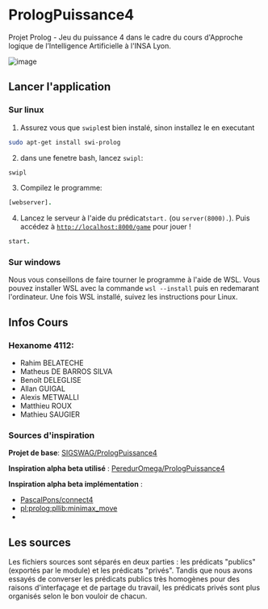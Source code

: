 # PrologPuissance4
Projet Prolog - Jeu du puissance 4 dans le cadre du cours d'Approche logique de l’Intelligence Artificielle à l'INSA Lyon.

![image](https://user-images.githubusercontent.com/36091631/144425789-c81eab37-f7e7-4146-9dd9-106e06f049e2.png)


## Lancer l'application 
### Sur linux
1. Assurez vous que `swipl`est bien instalé, sinon installez le en executant
```bash
sudo apt-get install swi-prolog
```
2. dans une fenetre bash, lancez `swipl`:
```bash
swipl
```
3. Compilez le programme:
```prolog
[webserver].
```
4. Lancez le serveur à l'aide du prédicat`start.` (ou `server(8000).`). Puis accédez à [`http://localhost:8000/game`](http://localhost:8000/game) pour jouer !
```prolog
start.
```

### Sur windows
Nous vous conseillons de faire tourner le programme à l'aide de WSL. Vous pouvez installer WSL avec la commande `wsl --install` puis en redemarant l'ordinateur. Une fois WSL installé, suivez les instructions pour Linux.

## Infos Cours

### Hexanome 4112:
- Rahim BELATECHE 
- Matheus DE BARROS SILVA 
- Benoît DELEGLISE 
- Allan GUIGAL 
- Alexis METWALLI 
- Matthieu ROUX 
- Mathieu SAUGIER

### Sources d'inspiration

**Projet de base**: [SIGSWAG/PrologPuissance4](https://github.com/SIGSWAG/PrologPuissance4)

**Inspiration alpha beta utilisé** : [PeredurOmega/PrologPuissance4](https://github.com/PeredurOmega/PrologPuissance4)

**Inspiration alpha beta implémentation** :
- [PascalPons/connect4](https://github.com/PascalPons/connect4/blob/part4/solver.cpp)
- [pl:prolog:pllib:minimax_move](https://ai.ia.agh.edu.pl/pl:prolog:pllib:minimax_move)
- 
## Les sources
Les fichiers sources sont séparés en deux parties : les prédicats "publics" (exportés par le module) et les prédicats "privés". Tandis que nous avons essayés de converser les prédicats publics très homogènes pour des raisons d'interfaçage et de partage du travail, les prédicats privés sont plus organisés selon le bon vouloir de chacun.

